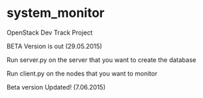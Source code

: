 # system_monitor
OpenStack Dev Track Project

BETA Version is out (29.05.2015)

Run server.py on the server that you want to create the database

Run client.py on the nodes that you want to monitor

Beta version Updated! (7.06.2015)
